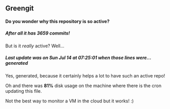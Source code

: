 ## Greengit

#### Do you wonder why this repository is so active?

##### After all it has 3659 commits!

But is it *really* active? Well...

##### Last update was on Sun Jul 14 at 07:25:01 when those lines were... generated

Yes, generated, because it certainly helps a lot to have such an active repo!

Oh and there was **81%** disk usage on the machine
where there is the cron updating this file.

Not the best way to monitor a VM in the cloud but it works! :)
